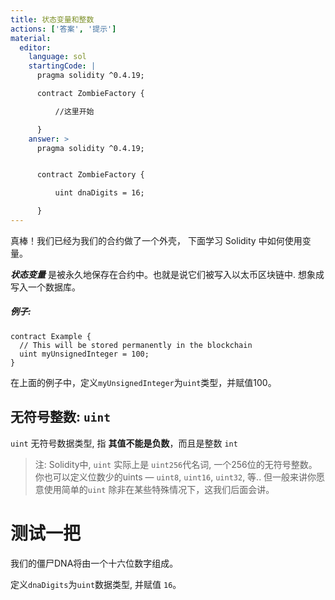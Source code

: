 ```yaml
---
title: 状态变量和整数
actions: ['答案', '提示']
material:
  editor:
    language: sol
    startingCode: |
      pragma solidity ^0.4.19;

      contract ZombieFactory {

          //这里开始

      }
    answer: >
      pragma solidity ^0.4.19;


      contract ZombieFactory {

          uint dnaDigits = 16;

      }
---
```


真棒！我们已经为我们的合约做了一个外壳， 下面学习 Solidity 中如何使用变量。

**_状态变量_** 是被永久地保存在合约中。也就是说它们被写入以太币区块链中. 想象成写入一个数据库。

##### 例子:
```
contract Example {
  // This will be stored permanently in the blockchain
  uint myUnsignedInteger = 100;
}
```

在上面的例子中，定义`myUnsignedInteger`为`uint`类型，并赋值100。

## 无符号整数: `uint`

`uint` 无符号数据类型, 指 **其值不能是负数**，而且是整数 `int`

> 注: Solidity中, `uint` 实际上是 `uint256`代名词, 一个256位的无符号整数。你也可以定义位数少的uints — `uint8`, `uint16`, `uint32`, 等.. 但一般来讲你愿意使用简单的`uint` 除非在某些特殊情况下，这我们后面会讲。

# 测试一把

我们的僵尸DNA将由一个十六位数字组成。

定义`dnaDigits`为`uint`数据类型, 并赋值 `16`。
